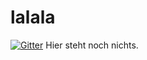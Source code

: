 lalala
======

[![Gitter](https://badges.gitter.im/Join%20Chat.svg)](https://gitter.im/pollti/lalala?utm_source=badge&utm_medium=badge&utm_campaign=pr-badge&utm_content=badge)
Hier steht noch nichts.
